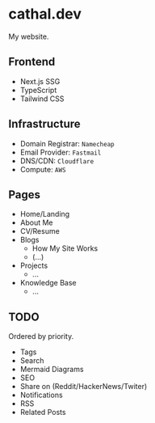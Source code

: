 # cathal.dev

My website.

## Frontend

- Next.js SSG
- TypeScript
- Tailwind CSS

## Infrastructure

- Domain Registrar: `Namecheap`
- Email Provider: `Fastmail`
- DNS/CDN: `Cloudflare`
- Compute: `AWS`

## Pages

- Home/Landing
- About Me
- CV/Resume
- Blogs
  - How My Site Works
  - (...)
- Projects
  - ...
- Knowledge Base
  - ...

## TODO

Ordered by priority.

- Tags
- Search
- Mermaid Diagrams
- SEO
- Share on (Reddit/HackerNews/Twiter)
- Notifications
- RSS
- Related Posts
